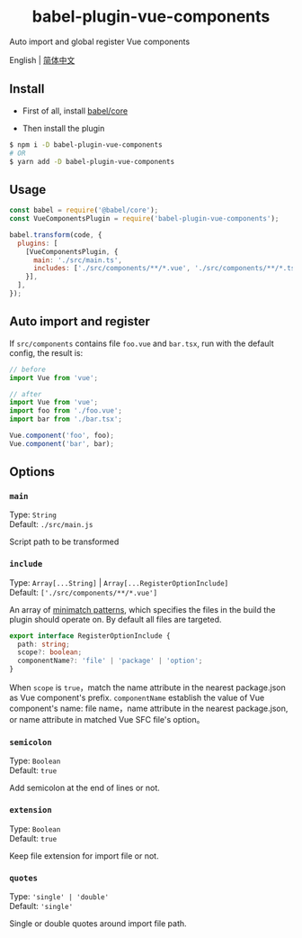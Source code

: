 <h1 align="center">babel-plugin-vue-components</h1>

Auto import and global register Vue components

English | <a href="https://github.com/OrekiSH/babel-plugin-vue-components/blob/main/README-zh_CN.md">简体中文</a>

## Install

* First of all, install [babel/core](https://github.com/babel/babel/blob/main/packages/babel-core/README.md)

* Then install the plugin

```bash
$ npm i -D babel-plugin-vue-components
# OR
$ yarn add -D babel-plugin-vue-components
```

## Usage

```js
const babel = require('@babel/core');
const VueComponentsPlugin = require('babel-plugin-vue-components');

babel.transform(code, {
  plugins: [
    [VueComponentsPlugin, {
      main: './src/main.ts',
      includes: ['./src/components/**/*.vue', './src/components/**/*.tsx'],
    }],
  ],
});
```

## Auto import and register

If `src/components` contains file `foo.vue` and `bar.tsx`, run with the default config, the result is:

```js
// before
import Vue from 'vue';
```

```js
// after
import Vue from 'vue';
import foo from './foo.vue';
import bar from './bar.tsx';

Vue.component('foo', foo);
Vue.component('bar', bar);
```

## Options

### `main`

Type: `String`<br>
Default: `./src/main.js`

Script path to be transformed

### `include`

Type: `Array[...String]` | `Array[...RegisterOptionInclude]`<br>
Default: `['./src/components/**/*.vue']`

An array of [minimatch patterns](https://github.com/isaacs/minimatch), which specifies the files in the build the plugin should operate on. By default all files are targeted.


``` ts
export interface RegisterOptionInclude {
  path: string;
  scope?: boolean;
  componentName?: 'file' | 'package' | 'option';
}
```
When `scope` is `true`，match the name attribute in the nearest package.json as Vue component's prefix. `componentName` establish the value of Vue component's name: file name，name attribute in the nearest package.json, or name attribute in matched Vue SFC file's option。

### `semicolon`

Type: `Boolean`<br>
Default: `true`

Add semicolon at the end of lines or not.

### `extension`

Type: `Boolean`<br>
Default: `true`

Keep file extension for import file or not.

### `quotes`

Type: `'single' | 'double'`<br>
Default: `'single'`

Single or double quotes around import file path.
